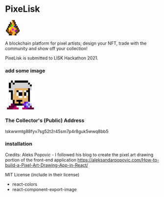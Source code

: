 # PixeLisk

![PixeLisk Logo](./images/logo50.png)

A blockchain platform for pixel artists; design your NFT, trade with the community and show off your collection!

PixeLisk is submitted to LISK Hackathon 2021.

### add some image

![The Collector](./images/collector100.png)

### The Collector's (Public) Address
lskwwmtg88fyv7sg52t2r45sm7p4r8guk5wwq8bb5

### installation

Credits:
Aleks Popovic - I followed his blog to create the pixel art drawing portion of the front-end application
https://aleksandarpopovic.com/How-to-build-a-Pixel-Art-Drawing-App-in-React/

MIT License (include in their license)
- react-colors 
- react-component-export-image